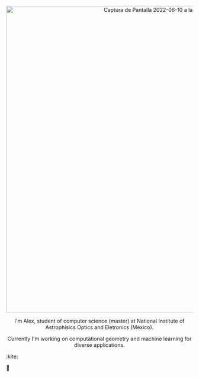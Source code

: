 <p align="center">

<img width="829" alt="Captura de Pantalla 2022-06-10 a la(s) 18 09 55" src="https://user-images.githubusercontent.com/38221708/173161253-ed65f115-1873-426d-8484-f348e075810a.png">
</p>
<p align="center">
I'm Alex, student of computer science (master) at National Institute of Astrophisics Optics and Eletronics (México).
</p>
<p align="center">
Currently I'm working on computational geometry and machine learning for diverse applications.
</p>
:kite:

:crystal_ball:
  
</p>
